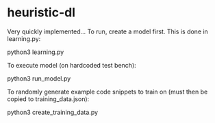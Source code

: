 # heuristic-dl

Very quickly implemented...
To run,
create a model first. This is done in learning.py:

python3 learning.py

To execute model (on hardcoded test bench):

python3 run_model.py

To randomly generate example code snippets to train on (must then be copied to training_data.json):

python3 create_training_data.py
